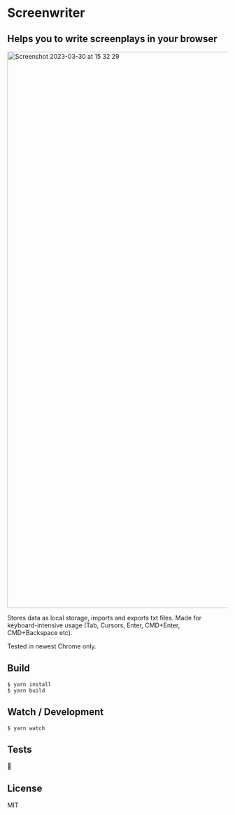 # Screenwriter
## Helps you to write screenplays in your browser

<img width="1271" alt="Screenshot 2023-03-30 at 15 32 29" src="https://user-images.githubusercontent.com/140571/228852732-bc456510-52ac-4a39-bda3-ca0d435f3d50.png">

Stores data as local storage, imports and exports txt files. Made for keyboard-intensive usage (Tab, Cursors, Enter, CMD+Enter,  CMD+Backspace etc).

Tested in newest Chrome only.

## Build

    $ yarn install
    $ yarn build

## Watch / Development

    $ yarn watch

## Tests

🤡

## License

MIT
